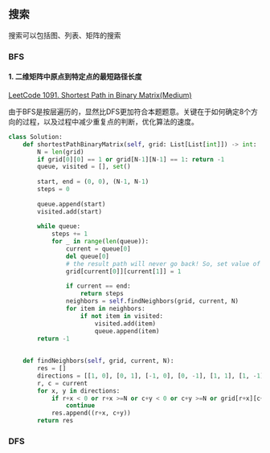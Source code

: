 ## 搜索

搜索可以包括图、列表、矩阵的搜索

### BFS

#### 1. 二维矩阵中原点到特定点的最短路径长度

[LeetCode 1091. Shortest Path in Binary Matrix(Medium)](https://leetcode.com/problems/shortest-path-in-binary-matrix/)

由于BFS是按层遍历的，显然比DFS更加符合本题题意。关键在于如何确定8个方向的过程，以及过程中减少重复点的判断，优化算法的速度。

```python
class Solution:
    def shortestPathBinaryMatrix(self, grid: List[List[int]]) -> int:
        N = len(grid)
        if grid[0][0] == 1 or grid[N-1][N-1] == 1: return -1
        queue, visited = [], set()
        
        start, end = (0, 0), (N-1, N-1)
        steps = 0
        
        queue.append(start)
        visited.add(start)
        
        while queue:
            steps += 1
            for _ in range(len(queue)):
                current = queue[0]
                del queue[0]
                # the result path will never go back! So, set value of visited position to 1 to save time
                grid[current[0]][current[1]] = 1
                
                if current == end:
                    return steps
                neighbors = self.findNeighbors(grid, current, N)
                for item in neighbors:
                    if not item in visited:
                        visited.add(item)
                        queue.append(item)
        return -1
        
        
    def findNeighbors(self, grid, current, N):
        res = []
        directions = [[1, 0], [0, 1], [-1, 0], [0, -1], [1, 1], [1, -1], [-1, 1], [-1, -1]]
        r, c = current
        for x, y in directions:
            if r+x < 0 or r+x >=N or c+y < 0 or c+y >=N or grid[r+x][c+y] == 1:
                continue
            res.append((r+x, c+y))
        return res
```

### DFS

